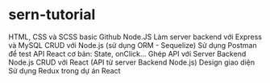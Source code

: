 # sern-tutorial

HTML, CSS và SCSS basic
Github
Node.JS 
Làm server backend với Express và MySQL
CRUD với Node.js (sử dụng ORM - Sequelize)
Sử dụng Postman để test API
React cơ bản: State, onClick…
Ghép API với Server Backend Node.js
CRUD với React (API từ server Backend Node.js)
Design giao diện
Sử dụng Redux trong dự án React 
